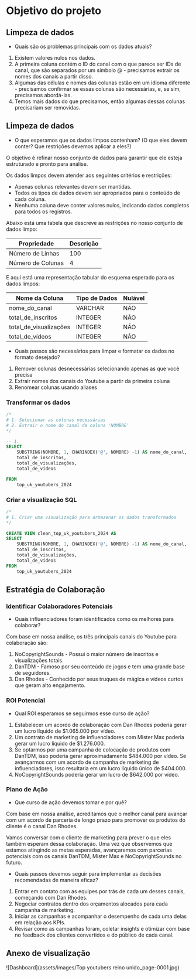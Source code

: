 # Objetivo do projeto

## Limpeza de dados

- Quais são os problemas principais com os dados atuais?

1. Existem valores nulos nos dados.
2. A primeira coluna contém o ID do canal com o que parece ser IDs de canal, que são separados por um símbolo @ - precisamos extrair os nomes dos canais a partir disso.
3. Algumas das células e nomes das colunas estão em um idioma diferente - precisamos confirmar se essas colunas são necessárias, e, se sim, precisamos abordá-las.
4. Temos mais dados do que precisamos, então algumas dessas colunas precisariam ser removidas.

## Limpeza de dados
- O que esperamos que os dados limpos contenham? (O que eles devem conter? Que restrições devemos aplicar a eles?)

O objetivo é refinar nosso conjunto de dados para garantir que ele esteja estruturado e pronto para análise.

Os dados limpos devem atender aos seguintes critérios e restrições:

- Apenas colunas relevantes devem ser mantidas.
- Todos os tipos de dados devem ser apropriados para o conteúdo de cada coluna.
- Nenhuma coluna deve conter valores nulos, indicando dados completos para todos os registros.

Abaixo está uma tabela que descreve as restrições no nosso conjunto de dados limpo:

| Propriedade | Descrição |
| --- | --- |
| Número de Linhas | 100 |
| Número de Colunas | 4 |

E aqui está uma representação tabular do esquema esperado para os dados limpos:

| Nome da Coluna | Tipo de Dados | Nulável |
| --- | --- | --- |
| nome_do_canal | VARCHAR | NÃO |
| total_de_inscritos | INTEGER | NÃO |
| total_de_visualizações | INTEGER | NÃO |
| total_de_vídeos | INTEGER | NÃO |

- Quais passos são necessários para limpar e formatar os dados no formato desejado?

1. Remover colunas desnecessárias selecionando apenas as que você precisa
2. Extrair nomes dos canais do Youtube a partir da primeira coluna
3. Renomear colunas usando aliases

### Transformar os dados

```sql
/*
# 1. Selecionar as colunas necessárias
# 2. Extrair o nome do canal da coluna 'NOMBRE'
*/

-- 1.
SELECT
    SUBSTRING(NOMBRE, 1, CHARINDEX('@', NOMBRE) -1) AS nome_do_canal,  -- 2.
    total_de_inscritos,
    total_de_visualizações,
    total_de_vídeos

FROM
    top_uk_youtubers_2024
```

### Criar a visualização SQL

```sql
/*
# 1. Criar uma visualização para armazenar os dados transformados
*/

CREATE VIEW clean_top_uk_youtubers_2024 AS
SELECT
    SUBSTRING(NOMBRE, 1, CHARINDEX('@', NOMBRE) -1) AS nome_do_canal,
    total_de_inscritos,
    total_de_visualizações,
    total_de_vídeos
FROM
    top_uk_youtubers_2024
```

## Estratégia de Colaboração

### Identificar Colaboradores Potenciais
- Quais influenciadores foram identificados como os melhores para colaborar?

Com base em nossa análise, os três principais canais do Youtube para colaboração são:

1. NoCopyrightSounds - Possui o maior número de inscritos e visualizações totais.
2. DanTDM - Famoso por seu conteúdo de jogos e tem uma grande base de seguidores.
3. Dan Rhodes - Conhecido por seus truques de mágica e vídeos curtos que geram alto engajamento.

### ROI Potencial
- Qual ROI esperamos se seguirmos esse curso de ação?

1. Estabelecer um acordo de colaboração com Dan Rhodes poderia gerar um lucro líquido de $1.065.000 por vídeo.
2. Um contrato de marketing de influenciadores com Mister Max poderia gerar um lucro líquido de $1.276.000.
3. Se optarmos por uma campanha de colocação de produtos com DanTDM, isso poderia gerar aproximadamente $484.000 por vídeo. Se avançarmos com um acordo de campanha de marketing de influenciadores, isso resultaria em um lucro líquido único de $404.000.
4. NoCopyrightSounds poderia gerar um lucro de $642.000 por vídeo.

### Plano de Ação
- Que curso de ação devemos tomar e por quê?

Com base em nossa análise, acreditamos que o melhor canal para avançar com um acordo de parceria de longo prazo para promover os produtos do cliente é o canal Dan Rhodes.

Vamos conversar com o cliente de marketing para prever o que eles também esperam dessa colaboração. Uma vez que observemos que estamos atingindo as metas esperadas, avançaremos com parcerias potenciais com os canais DanTDM, Mister Max e NoCopyrightSounds no futuro.

- Quais passos devemos seguir para implementar as decisões recomendadas de maneira eficaz?

1. Entrar em contato com as equipes por trás de cada um desses canais, começando com Dan Rhodes.
2. Negociar contratos dentro dos orçamentos alocados para cada campanha de marketing.
3. Iniciar as campanhas e acompanhar o desempenho de cada uma delas em relação aos KPIs.
4. Revisar como as campanhas foram, coletar insights e otimizar com base no feedback dos clientes convertidos e do público de cada canal.


## Anexo de visualização
![Dashboard](assets/images/Top youtubers reino unido_page-0001.jpg)
